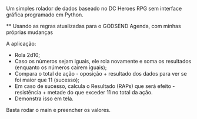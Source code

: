 Um simples rolador de dados baseado no DC Heroes RPG sem interface gráfica programado em Python.

** Usando as regras atualizadas para o GODSEND Agenda, com minhas próprias mudanças

A aplicação:
- Rola 2d10;
- Caso os números sejam iguais, ele rola novamente e soma os resultados (enquanto os números caírem iguais);
- Compara o total de ação - oposição + resultado dos dados para ver se foi maior que 11 (sucesso);
- Em caso de sucesso, calcula o Resultado (RAPs) que será efeito - resistência + metade do que exceder 11 no total da ação.
- Demonstra isso em tela.

Basta rodar o main e preencher os valores.